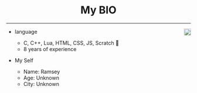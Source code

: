 

<h1 align="center">My BIO</h1>

---

<a href="https://discord.gg/uf4gY8bsw5">
  <img src="https://cdn.discordapp.com/attachments/1114152874184814635/1114152905679835227/unnamed.png" style="width: 2vw; height=2vw" align="right" />
</a>

- language
  - C, C++, Lua, HTML, CSS, JS, Scratch 💫
  - 8 years of experience 

- My Self
  - Name: Ramsey
  - Age: Unknown
  - City: Unknown
